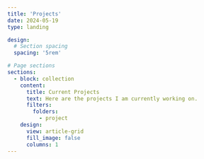 ```yaml
---
title: 'Projects'
date: 2024-05-19
type: landing

design:
  # Section spacing
  spacing: '5rem'

# Page sections
sections:
  - block: collection
    content:
      title: Current Projects
      text: Here are the projects I am currently working on.
      filters:
        folders:
          - project
    design:
      view: article-grid
      fill_image: false
      columns: 1
---
```

